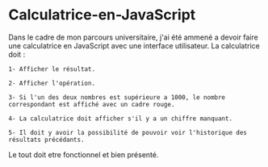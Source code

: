 # Calculatrice-en-JavaScript
Dans le cadre de mon parcours universitaire, j'ai été ammené a devoir faire une calculatrice en JavaScript avec une interface utilisateur.
La calculatrice doit :

    1- Afficher le résultat.

    2- Afficher l'opération.

    3- Si l'un des deux nombres est supérieure a 1000, le nombre correspondant est affiché avec un cadre rouge.

    4- La calculatrice doit afficher s'il y a un chiffre manquant.

    5- Il doit y avoir la possibilité de pouvoir voir l'historique des résultats précédants.

Le tout doit etre fonctionnel et bien présenté.
